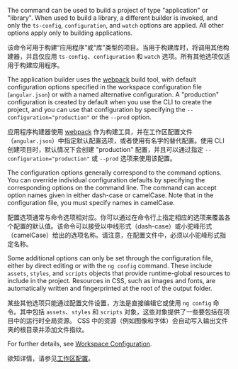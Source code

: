 The command can be used to build a project of type "application" or "library".
When used to build a library, a different builder is invoked, and only the `ts-config`, `configuration`, and `watch` options are applied.
All other options apply only to building applications.

该命令可用于构建“应用程序”或“库”类型的项目。当用于构建库时，将调用其他构建器，并且仅应用 `ts-config`、`configuration` 和 `watch` 选项。所有其他选项仅适用于构建应用程序。

The application builder uses the [webpack](https://webpack.js.org/) build tool, with default configuration options specified in the workspace configuration file (`angular.json`) or with a named alternative configuration.
A "production" configuration is created by default when you use the CLI to create the project, and you can use that configuration by specifying the `--configuration="production"` or the `--prod` option.

应用程序构建器使用 [webpack](https://webpack.js.org/) 作为构建工具，并在工作区配置文件（`angular.json`）中指定默认配置选项，或者使用有名字的替代配置。使用 CLI 创建项目时，默认情况下会创建 "production" 配置，并且可以通过指定 `--configuration="production"` 或 `--prod` 选项来使用该配置。

The configuration options generally correspond to the command options.
You can override individual configuration defaults by specifying the corresponding options on the command line.
The command can accept option names given in either dash-case or camelCase.
Note that in the configuration file, you must specify names in camelCase.

配置选项通常与命令选项相对应。你可以通过在命令行上指定相应的选项来覆盖各个配置的默认值。该命令可以接受以中线形式（dash-case）或小驼峰形式（camelCase）给出的选项名称。请注意，在配置文件中，必须以小驼峰形式指定名称。

Some additional options can only be set through the configuration file,
either by direct editing or with the `ng config` command.
These include `assets`, `styles`, and `scripts` objects that provide runtime-global resources to include in the project.
Resources in CSS, such as images and fonts, are automatically written and fingerprinted at the root of the output folder.

某些其他选项只能通过配置文件设置，方法是直接编辑它或使用 `ng config` 命令。其中包括 `assets`、`styles` 和 `scripts` 对象，这些对象提供了一些要包括在项目中的运行时全局资源。 CSS 中的资源（例如图像和字体）会自动写入输出文件夹的根目录并添加文件指纹。

For further details, see [Workspace Configuration](guide/workspace-config).

欲知详情，请参见[工作区配置](guide/workspace-config)。

